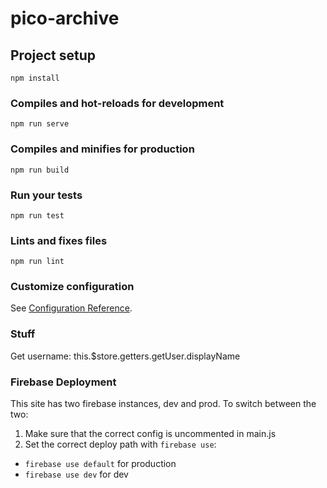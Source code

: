 # pico-archive

## Project setup
```
npm install
```

### Compiles and hot-reloads for development
```
npm run serve
```

### Compiles and minifies for production
```
npm run build
```

### Run your tests
```
npm run test
```

### Lints and fixes files
```
npm run lint
```

### Customize configuration
See [Configuration Reference](https://cli.vuejs.org/config/).


### Stuff

Get username: this.$store.getters.getUser.displayName

### Firebase Deployment

This site has two firebase instances, dev and prod. To switch between the two:

1. Make sure that the correct config is uncommented in main.js
2. Set the correct deploy path with `firebase use`:
- `firebase use default` for production
- `firebase use dev` for dev
